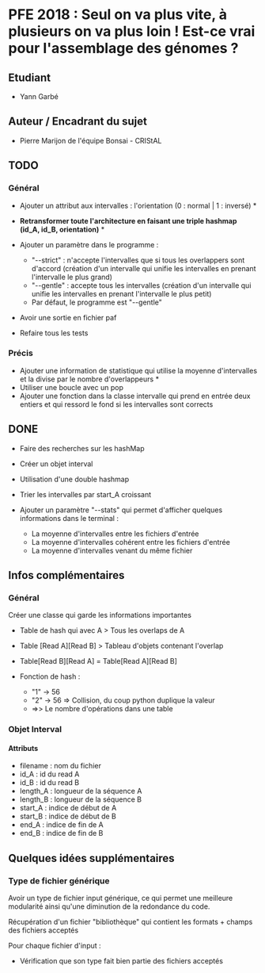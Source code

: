 # PFE 2018 : Seul on va plus vite, à plusieurs on va plus loin ! Est-ce vrai pour l'assemblage des génomes ?

## Etudiant

- Yann Garbé

## Auteur / Encadrant du sujet

- Pierre Marijon de l'équipe Bonsai - CRIStAL

## TODO

### Général

- Ajouter un attribut aux intervalles : l'orientation (0 : normal | 1 : inversé) *
- **Retransformer toute l'architecture en faisant une triple hashmap (id_A, id_B, orientation)** *
- Ajouter un paramètre dans le programme :
    - "--strict" : n'accepte l'intervalles que si tous les overlappers sont d'accord (création d'un intervalle qui unifie les intervalles en prenant l'intervalle le plus grand)
    - "--gentle" : accepte tous les intervalles (création d'un intervalle qui unifie les intervalles en prenant l'intervalle le plus petit)
    - Par défaut, le programme est "--gentle"

- Avoir une sortie en fichier paf
- Refaire tous les tests

### Précis

- Ajouter une information de statistique qui utilise la moyenne d'intervalles et la divise par le nombre d'overlappeurs * 
- Utiliser une boucle avec un pop
- Ajouter une fonction  dans la classe intervalle qui prend en entrée deux entiers et qui ressord le fond si les intervalles sont corrects

## DONE

- Faire des recherches sur les hashMap
- Créer un objet interval
- Utilisation d'une double hashmap

- Trier les intervalles par start_A croissant

- Ajouter un paramètre "--stats" qui permet d'afficher quelques informations dans le terminal :
    - La moyenne d'intervalles entre les fichiers d'entrée
    - La moyenne d'intervalles cohérent entre les fichiers d'entrée
    - La moyenne d'intervalles venant du même fichier


## Infos complémentaires

### Général

Créer une classe qui garde les informations importantes

- Table de hash qui avec A > Tous les overlaps de A
- Table [Read A][Read B] > Tableau d'objets contenant l'overlap
- Table[Read B][Read A] = Table[Read A][Read B]
- Fonction de hash :

    - "1" -> 56
    - "2" -> 56 => Collision, du coup python duplique la valeur
    - =>> Le nombre d'opérations dans une table

### Objet Interval

#### Attributs

- filename : nom du fichier
- id_A : id du read A
- id_B : id du read B
- length_A : longueur de la séquence A
- length_B : longueur de la séquence B
- start_A : indice de début de A
- start_B : indice de début de B
- end_A : indice de fin de A
- end_B : indice de fin de B

## Quelques idées supplémentaires

### Type de fichier générique

Avoir un type de fichier input générique, ce qui permet une meilleure modularité ainsi qu'une diminution de la redondance du code.

Récupération d'un fichier "bibliothèque" qui contient les formats + champs des fichiers acceptés

Pour chaque fichier d'input :

- Vérification que son type fait bien partie des fichiers acceptés
